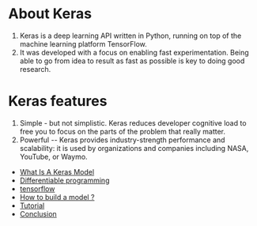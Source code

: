 # About Keras
1. Keras is a deep learning API written in Python, running on top of the machine learning platform TensorFlow. 
2. It was developed with a focus on enabling fast experimentation. Being able to go from idea to result as fast as possible is key to doing good research.
# Keras features
1.  Simple - but not simplistic. Keras reduces developer cognitive load to free you to focus on the parts of the problem that really matter.
2. Powerful -- Keras provides industry-strength performance and scalability: it is used by organizations and companies including NASA, YouTube, or Waymo.



- [What Is A Keras Model](https://www.activestate.com/resources/quick-reads/what-is-a-keras-model/)
- [Differentiable programming](https://en.wikipedia.org/wiki/Differentiable_programming)
- [tensorflow](https://github.com/tensorflow/tensorflow)
- [How to build a model ?](https://www.simplilearn.com/ice9/free_resources_article_thumb/building-model.JPG)
- [Tutorial](https://www.simplilearn.com/tutorials/deep-learning-tutorial)
- [Conclusion](https://textdoc.co/oWjxUhVvB1n952zA)
